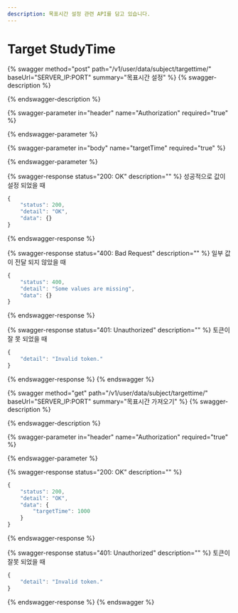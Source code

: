 ```yaml
---
description: 목표시간 설정 관련 API를 담고 있습니다.
---
```


# Target StudyTime

{% swagger method="post" path="/v1/user/data/subject/targettime/" baseUrl="SERVER_IP:PORT" summary="목표시간 설정" %}
{% swagger-description %}

{% endswagger-description %}

{% swagger-parameter in="header" name="Authorization" required="true" %}

{% endswagger-parameter %}

{% swagger-parameter in="body" name="targetTime" required="true" %}

{% endswagger-parameter %}

{% swagger-response status="200: OK" description="" %}
성공적으로 값이 설정 되었을 때

```javascript
{
    "status": 200,
    "detail": "OK",
    "data": {}
}
```
{% endswagger-response %}

{% swagger-response status="400: Bad Request" description="" %}
일부 값이 전달 되지 않았을 때

```javascript
{
    "status": 400,
    "detail": "Some values are missing",
    "data": {}
}
```
{% endswagger-response %}

{% swagger-response status="401: Unauthorized" description="" %}
토큰이 잘 못 되었을 때

```javascript
{
    "detail": "Invalid token."
}
```
{% endswagger-response %}
{% endswagger %}

{% swagger method="get" path="/v1/user/data/subject/targettime/" baseUrl="SERVER_IP:PORT" summary="목표시간 가져오기" %}
{% swagger-description %}

{% endswagger-description %}

{% swagger-parameter in="header" name="Authorization" required="true" %}

{% endswagger-parameter %}

{% swagger-response status="200: OK" description="" %}
```javascript
{
    "status": 200,
    "detail": "OK",
    "data": {
        "targetTime": 1000
    }
}
```
{% endswagger-response %}

{% swagger-response status="401: Unauthorized" description="" %}
토큰이 잘못 되었을 때

```javascript
{
    "detail": "Invalid token."
}
```
{% endswagger-response %}
{% endswagger %}
